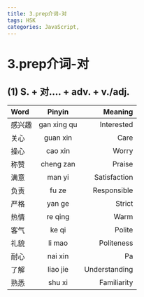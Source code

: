 ```yaml
---
title: 3.prep介词-对
tags: HSK
categories: JavaScript,
---
```


3.prep介词-对
===

(1) S. + 对.... + adv. + v./adj.
---


| Word           | Pinyin       | Meaning        |
| :------------- | :----------: | -----------:   |
| 感兴趣          | gan xing qu  | Interested     |
| 关心            | guan xin     | Care           |
| 操心            | cao xin      | Worry          |
| 称赞            | cheng zan    | Praise         |
| 满意           | man yi        | Satisfaction   |
| 负责           | fu ze         | Responsible    |
| 严格           | yan ge        | Strict         |
| 热情           | re qing       | Warm           |
| 客气           | ke qi         | Polite         |
| 礼貌           | li mao        | Politeness     |
| 耐心           | nai xin       | Pa             |
| 了解           | liao jie      | Understanding  |
| 熟悉           | shu xi        | Familiarity    |



